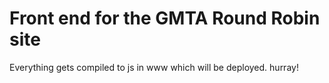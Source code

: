 # Front end for the GMTA Round Robin site

Everything gets compiled to js in www which will be deployed. hurray!
